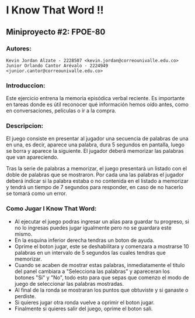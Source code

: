 # I Know That Word !!
## Miniproyecto #2: FPOE-80

### Autores:

    Kevin Jordan Alzate - 2228507 <kevin.jordan@correounivalle.edu.co>
    Junior Orlando Cantor Arévalo - 2224949 <junior.cantor@correounivalle.edu.co>

### Introduccion:

Este ejercicio entrena la memoria episódica verbal reciente. Es importante en tareas donde
es útil reconocer qué información hemos oído antes, como en conversaciones, películas o ir
a la compra.

### Descripcion:

El juego consiste en presentar al jugador una secuencia de palabras de una en una, es decir, aparece una palabra, dura 5 segundos en pantalla, luego se borra y aparece la siguiente. El jugador deberá memorizar las palabras que van apareciendo.

Tras la serie de palabras a memorizar, el juego presentará un listado con el doble de palabras que se mostraron. Por cada una las palabras el jugador deberá indicar si la palabra estaba o no contenida en el listado a memorizar y tendrá un tiempo de 7 segundos para responder, en caso de no hacerlo se tomará como un error.

### Como Jugar I Know That Word:

- Al ejecutar el juego podras ingresar un alias para guardar tu progreso, si no lo ingresas puedes jugar igualmente pero no se guardara este mismo.
- En la esquina inferior derecha tendras un boton de ayuda.
- Oprime el boton jugar, este se deshabilitara y comenzara a mostrarse 10 palabras en un intervalo de 5 segundos las cuales tendras que memorizar.
- Cuando se acaben de mostrar estas palabras, inmediatamente el titulo del panel cambiara a "Selecciona las palabras" y apareceran los botones "Si" y "No", todo esto para que sepas que comenzo el modo de juego de seleccionar las palabras mostradas.
- Al final de la ronda se mostraran los puntos que obtuviste y si ganaste o perdiste.
- Si quieres jugar otra ronda vuelve a oprimir el boton jugar.
- Finalmente si quieres salir del juego, oprime el boton sali.